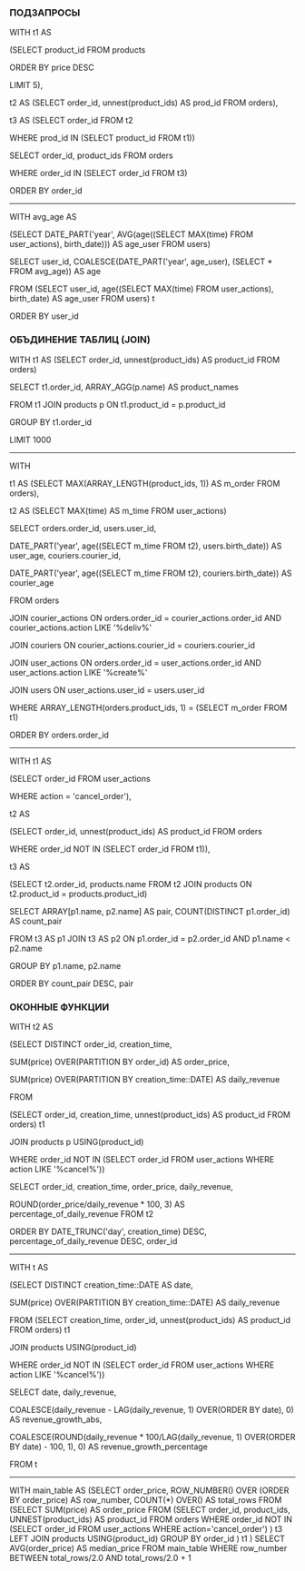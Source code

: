 ### ПОДЗАПРОСЫ

WITH t1 AS 

(SELECT product_id FROM products

ORDER BY price DESC 

LIMIT 5), 

t2 AS (SELECT order_id, unnest(product_ids) AS prod_id FROM orders), 

t3 AS (SELECT order_id FROM t2

WHERE prod_id IN (SELECT product_id FROM t1))

SELECT order_id, product_ids FROM orders

WHERE order_id IN (SELECT order_id FROM t3)

ORDER BY order_id

------------------------------

WITH avg_age AS 

(SELECT DATE_PART('year', AVG(age((SELECT MAX(time) FROM user_actions), birth_date))) AS age_user FROM users)

SELECT user_id, COALESCE(DATE_PART('year', age_user), (SELECT * FROM avg_age)) AS age

FROM (SELECT user_id, age((SELECT MAX(time) FROM user_actions), birth_date) AS age_user FROM users) t

ORDER BY user_id

### ОБЪДИНЕНИЕ ТАБЛИЦ (JOIN)

WITH t1 AS (SELECT order_id, unnest(product_ids) AS product_id FROM orders)

SELECT t1.order_id, ARRAY_AGG(p.name) AS product_names

FROM t1 JOIN products p ON t1.product_id = p.product_id

GROUP BY t1.order_id

LIMIT 1000

------------------------------

WITH 

t1 AS (SELECT MAX(ARRAY_LENGTH(product_ids, 1)) AS m_order FROM orders), 

t2 AS (SELECT MAX(time) AS m_time FROM user_actions)

SELECT orders.order_id, users.user_id, 

DATE_PART('year', age((SELECT m_time FROM t2), users.birth_date)) AS user_age, couriers.courier_id, 

DATE_PART('year', age((SELECT m_time FROM t2), couriers.birth_date)) AS courier_age

FROM orders 

JOIN courier_actions ON orders.order_id = courier_actions.order_id AND courier_actions.action LIKE '%deliv%' 

JOIN couriers ON courier_actions.courier_id = couriers.courier_id 

JOIN user_actions ON orders.order_id = user_actions.order_id AND user_actions.action LIKE '%create%' 

JOIN users ON user_actions.user_id = users.user_id

WHERE ARRAY_LENGTH(orders.product_ids, 1) = (SELECT m_order FROM   t1)

ORDER BY orders.order_id

------------------------------

WITH t1 AS 

(SELECT order_id FROM user_actions

WHERE action = 'cancel_order'), 

t2 AS 

(SELECT order_id, unnest(product_ids) AS product_id FROM orders

WHERE order_id NOT IN (SELECT order_id FROM t1)), 

t3 AS 

(SELECT t2.order_id, products.name FROM t2 JOIN products ON t2.product_id = products.product_id)

SELECT ARRAY[p1.name, p2.name] AS pair, COUNT(DISTINCT p1.order_id) AS count_pair

FROM t3 AS p1 JOIN t3 AS p2 ON p1.order_id = p2.order_id AND p1.name < p2.name

GROUP BY p1.name, p2.name

ORDER BY count_pair DESC, pair

### ОКОННЫЕ ФУНКЦИИ

WITH t2 AS 

(SELECT DISTINCT order_id, creation_time,

SUM(price) OVER(PARTITION BY order_id) AS order_price,

SUM(price) OVER(PARTITION BY creation_time::DATE) AS daily_revenue
            
FROM 

(SELECT order_id, creation_time, unnest(product_ids) AS product_id FROM orders) t1 

JOIN products p USING(product_id)
            
WHERE order_id NOT IN (SELECT order_id FROM user_actions WHERE action LIKE '%cancel%'))

SELECT order_id, creation_time, order_price, daily_revenue,
       
ROUND(order_price/daily_revenue * 100, 3) AS percentage_of_daily_revenue FROM t2

ORDER BY DATE_TRUNC('day', creation_time) DESC, percentage_of_daily_revenue DESC, order_id

------------------------------

WITH t AS 

(SELECT DISTINCT creation_time::DATE AS date,

SUM(price) OVER(PARTITION BY creation_time::DATE) AS daily_revenue 

FROM (SELECT creation_time, order_id, unnest(product_ids) AS product_id FROM orders) t1 

JOIN products USING(product_id)

WHERE order_id NOT IN (SELECT order_id FROM user_actions WHERE action LIKE '%cancel%'))

SELECT date, daily_revenue,

COALESCE(daily_revenue - LAG(daily_revenue, 1) OVER(ORDER BY date), 0) AS revenue_growth_abs,

COALESCE(ROUND(daily_revenue * 100/LAG(daily_revenue, 1) OVER(ORDER BY date) - 100, 1), 0) AS revenue_growth_percentage

FROM t

------------------------------

WITH main_table AS 
(SELECT order_price, ROW_NUMBER() OVER (ORDER BY order_price) AS row_number, 
COUNT(*) OVER() AS total_rows 
FROM (SELECT SUM(price) AS order_price 
FROM (SELECT order_id, product_ids, UNNEST(product_ids) AS product_id 
FROM orders 
WHERE order_id NOT IN 
(SELECT order_id FROM user_actions WHERE action='cancel_order') ) t3 
LEFT JOIN products USING(product_id) 
GROUP BY order_id ) t1 ) 
SELECT AVG(order_price) AS median_price FROM main_table 
WHERE row_number BETWEEN total_rows/2.0 AND total_rows/2.0 + 1
